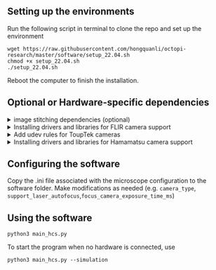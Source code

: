 ## Setting up the environments
Run the following script in terminal to clone the repo and set up the environment
```
wget https://raw.githubusercontent.com/hongquanli/octopi-research/master/software/setup_22.04.sh
chmod +x setup_22.04.sh
./setup_22.04.sh
```
Reboot the computer to finish the installation.

## Optional or Hardware-specific dependencies

<details>
<summary>image stitching dependencies (optional)</summary>
For optional image stitching using ImageJ, additionally run the following:

```
sudo apt-get update
sudo apt-get install openjdk-11-jdk
sudo apt-get install maven
pip3 install pyimagej
pip3 instlal scyjava
pip3 install tifffile
pip3 install imagecodecs
```

Then, add the following line to the top of `/etc/environment` (needs to be edited with `sudo [your text editor]`):
```
JAVA_HOME=/usr/lib/jvm/default-java
```
Then, add the following lines to the top of `~/.bashrc` (or whichever file your terminal sources upon startup):
```
source /etc/environment
export JAVA_HOME = $JAVA_HOME
export PATH=$JAVA_HOME/bin:$PATH
```
</details>

<details>
<summary>Installing drivers and libraries for FLIR camera support</summary>
Go to FLIR's page for downloading their Spinnaker SDK (https://www.flir.com/support/products/spinnaker-sdk/) and register.

Open the `software/drivers and libraries/flir` folder in terminal and run the following
```
sh ./install_spinnaker.sh
sh ./install_PySpin.sh
```
</details>

<details>
<summary>Add udev rules for ToupTek cameras</summary>

```
sudo cp drivers\ and\ libraries/toupcam/linux/udev/99-toupcam.rules /etc/udev/rules.d
```
</details>

<details>
<summary>Installing drivers and libraries for Hamamatsu camera support</summary>

Open the `software/drivers and libraries/hamamatsu` folder in terminal and run the following
```
sh ./install_hamamatsu.sh
```
</details>

## Configuring the software
Copy the .ini file associated with the microscope configuration to the software folder. Make modifications as needed (e.g. `camera_type`, `support_laser_autofocus`,`focus_camera_exposure_time_ms`)

## Using the software
```
python3 main_hcs.py
```
To start the program when no hardware is connected, use
```
python3 main_hcs.py --simulation
```
